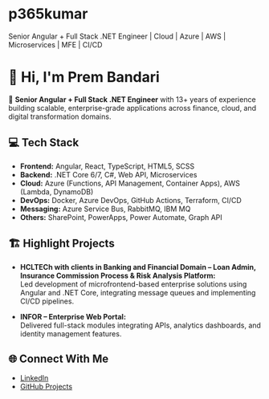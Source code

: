 # p365kumar
Senior Angular + Full Stack .NET Engineer | Cloud | Azure | AWS | Microservices | MFE | CI/CD
# 👋 Hi, I'm Prem  Bandari

🚀 **Senior Angular + Full Stack .NET  Engineer** with 13+ years of experience building scalable, enterprise-grade applications across finance, cloud, and digital transformation domains.

## 💻 Tech Stack
- **Frontend:** Angular, React, TypeScript, HTML5, SCSS
- **Backend:** .NET Core 6/7, C#, Web API, Microservices
- **Cloud:** Azure (Functions, API Management, Container Apps), AWS (Lambda, DynamoDB)
- **DevOps:** Docker, Azure DevOps, GitHub Actions, Terraform, CI/CD
- **Messaging:** Azure Service Bus, RabbitMQ, IBM MQ
- **Others:** SharePoint, PowerApps, Power Automate, Graph API

## 🏗️ Highlight Projects
- **HCLTECh with clients in Banking and Financial Domain – Loan Admin, Insurance Commission Process & Risk Analysis Platform:**  
  Led development of microfrontend-based enterprise solutions using Angular and .NET Core, integrating message queues and implementing CI/CD pipelines.

- **INFOR – Enterprise Web Portal:**  
  Delivered full-stack modules integrating APIs, analytics dashboards, and identity management features.

## 🌐 Connect With Me
- [LinkedIn](https://www.linkedin.com/in/p365kumar)  
- [GitHub Projects](https://github.com/Prem365Kumar/p365kumar/)
